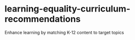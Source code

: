 # learning-equality-curriculum-recommendations
 Enhance learning by matching K-12 content to target topics
